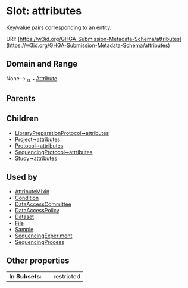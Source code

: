 
# Slot: attributes


Key/value pairs corresponding to an entity.

URI: [https://w3id.org/GHGA-Submission-Metadata-Schema/attributes](https://w3id.org/GHGA-Submission-Metadata-Schema/attributes)


## Domain and Range

None &#8594;  <sub>0..\*</sub> [Attribute](Attribute.md)

## Parents


## Children

 *  [LibraryPreparationProtocol➞attributes](LibraryPreparationProtocol_attributes.md)
 *  [Project➞attributes](Project_attributes.md)
 *  [Protocol➞attributes](Protocol_attributes.md)
 *  [SequencingProtocol➞attributes](SequencingProtocol_attributes.md)
 *  [Study➞attributes](Study_attributes.md)

## Used by

 * [AttributeMixin](AttributeMixin.md)
 * [Condition](Condition.md)
 * [DataAccessCommittee](DataAccessCommittee.md)
 * [DataAccessPolicy](DataAccessPolicy.md)
 * [Dataset](Dataset.md)
 * [File](File.md)
 * [Sample](Sample.md)
 * [SequencingExperiment](SequencingExperiment.md)
 * [SequencingProcess](SequencingProcess.md)

## Other properties

|  |  |  |
| --- | --- | --- |
| **In Subsets:** | | restricted |

